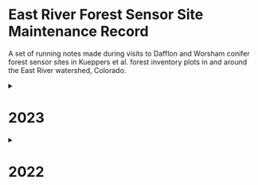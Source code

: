 # East River Forest Sensor Site Maintenance Record

A set of running notes made during visits to Dafflon and Worsham conifer forest sensor sites 
in Kueppers et al. forest inventory plots in and around the East River watershed, Colorado.


<details>
    <summary>
        <h1>2023</h1>
    </summary>
<p>

## 8/9/2023
### XX-PLN2
Arrived: NA  
Exited: NA  
Personnel: Worsham, MT Powell, Sewanee  

#### Soil VWC/T/EC
Repaired logger housing mount. Everything functional. Data download OK. Left same batteries as they were at 100%. 

#### Air T/RH
Spliced broken cable. No data download. No reader. 

## 8/8/2023
### ER-APU1 
Arrived: NA  
Exited: NA  
Personnel: Worsham   

#### Snow DTP 
EEBFB0  
Data download successful. Leans 44º downslope. Straightened.

- GTG (ortho, before straightening): 143 cm
- GTG (ortho, after straightening): 162 cm

C158AF  
Data download successful. Leans 38º downslope. Straightened. 

- GTG (ortho, before straightening): 171 cm
- GTG (ortho, after straightening): 182 cm 

C0AF01
Data download successful. Sharp c-shaped bend in probe. Did not straighten, as doing so would likely break probe.

- GTG (ortho): 87 cm

## 8/7/2023
### ER-BME1
Arrived: NA  
Exited: NA  
Personnel: Worsham  

#### Site note
Most infrastructure OK. Some bent DTP probes. 

#### Soil VWC/T/EC
Mount broken. Repaired with new style. Data download OK. Complete record. 15 minute logging interval. Replaced batteries: all 100%. 

#### Snow DTP
EDAD8A  
Dead battery in logger. Replaced. Functional. Reset date/time. Download OK but new date seems off. 

- GTG: 176 cm

EC94AF  
Data download OK. Complete record. 

- GTG: 102 cm

#### Soil DTP
E2729C  
Download OK. Complete record. 

- GTG 0 cm

### ER-BME3
Arrived: NA  
Exited: NA  
Personnel: Worsham, Sewanee

#### Site note
Quick data download during mortality survey, since we were there. Everything looks good heading into winter.

#### Soil VWC/T/EC
Data download successful. Complete record. 

## 8/4/2023
### SR-PVG1
Arrived: NA  
Exited: NA  
Personnel: Worsham, MT Powell  

#### Site note
Site in poor shape. Big leans in infrastructure. Lots of dead equipment. 

#### Soil VWC/T/EC
Logger dead. Could not download data. Moinsture inside logger. Likely due to lean downslope and resulting snow intrusion. Replacing batteries allowed connection, but no new data since last visit. Dried interior and removed desiccant. Need to replace desiccant at next visit. Replaced old mount with new style.

#### Snow DTP
DA9321  
Data download successful. Complete record. "S" curve at bottom of probe. Did not straighten.

- GTG (ortho): 94.7 cm

#### Air T/RH
Bent. Straightened. No data download. No reader.

### ER-APU1
Arrived: 09:45  
Exited: 11:50  
Personnel: Worsham, MT Powell  

#### Soil VWC/T/EC
Data download OK. Infrastructure in good shape. Post bent downslope. Straightened. EC had frequent NAs across ports. Battery dropped to ~50% in April and May. Stayed above that for rest of winter. Replaced batteries. Logger functional. Upgraded mount.  

No snow or soil DTP data download this trip. Need to bring phone up and get during mortality survey.

#### Air T/RH
No data download. Shield bent. Straightened.

## 8/2/2023
### ER-APL1
Arrived: NA  
Exited: NA  
Personnel: Worsham, Dashpute, Budoff-Corujo, MT Powell, Frazee

Repaired HOBO mount with new style.

## 8/1/2023
### CC-CVS1
Arrived: NA  
Exited: NA  
Personnel: Worsham 

#### Soil VWC/T/EC
- Replaced batteries in VWC with new rechargeables - at 100%
- Repaired mount with new style
- Reinstalled solar panel
- Data download OK, all probes and logger functional
- Temporary batteries remained at 100% in interim

#### Air T/RH
- Replaced mount

## 7/22/2023
### CC-CVS1 
Arrived: NA  
Exited: NA  
Personnel: Worsham  

#### Soil VWC/T/EC

- Reinstalled Meter logger at 08:20. Connection and data download OK. 
- Note that data need to be removed for downtime:
    - 07/16/2023 16:32 - 07/22/2023 08:20 [Meter]
    - 07/16/2023 16:48 - 07/22/2023 08:25 [HOBO]
- Temporarily mounted with zipties. Housing still broken. Used non recharge batteries temporarily
- On next visit, need to:
    - Replace Meter batteries with rechargeable
    - Reinstall Meter solar connection 
    - Fix Meter mounts

#### Air T/RH
- Reinstalled HOBO at 08:25
- HOBO mounted with stick
- On next visit, need to: 
    - Replace HOBO with new style mount

## 7/18/2023
### SG-NES1
Arrived: 14:00  
Exited: 14:35  
Personnel: Worsham  

Site OK. Most sensors bent but many still functional. 

#### Soil VWC/T/EC
Data download OK. Complete record. Loggger OK. Battery = 55%. Facing downhill with bend so low light exposure. T-post severely bent. Straightened and reoriented more southward. All probes functional. 

#### Snow DTP
E19F98  
Data download OK. Complete record. 90º bend downslope at 110 cm but still functional. Straightened and left in place. 

- GTG (before straightening): 104 cm
- GTG (after straightening): 178 cm

D15344  
Data download OK. Complete record. Slight bend, though still functional. Left in place. 
- GTG: 161 cm

#### Soil DTP
FF10A3  
Data download successful. Complete record. 

- GTG: 0 cm

D1E4DD  
Data download successful. Complete record. 

- GTG: 4.8 cm

#### Air T/RH
No download. Mount bent. Straightened.

## 7/16/2023
### CC-CVS1
Arrived: 16:00  
Exited: 17:00  
Personnel: Worsham, Dashpute  

#### Site note
Site in OK shape. Some damage to probes. Lots of snow over winter, evidently. 

#### Soil VWC/T/EC
Logger dead. No data downloaded. Removed for troubleshooting and will replace on or around 7/17. 

#### Snow DTP
DBD0B2  
Data download OK. Full probe died 5/8/22. Logger sensor also dead. Removed.

E029EE  
Data download OK. Complete record. Leaned downslope. Measured angle and GTG distance, then straightened and remeasured.

- Angle of lean downslope: 39º
- GTG (orthogonal): 1.58 m 
- GTG (along probe): 1.82 m
- GTG (after straightening): 1.80 m

#### Soil DTP
F9E464
Died 10/6/22, just a month after installing... argh. Only have data to 10/6. Connection issue. Removed and held logger for troubleshooting and data download. 

#### Air T/RH
Mount broken, sensor dangling. Removed and will reinstall with new mount around 7/17. 

## 6/17/23
### XX-PLN2
Arrived: 09:40  
Exited: 10:50  
Personnel: Worsham  

#### Site note
Site in great shape. No breaks, all sensors functional. Some damage to Meter logger housing, to repair next visit.  

#### Soil VWC/T/EC
Logger mount broken. Taped for now. Need to replace with better solution for winter. Battery 0% for much of winter. Need to reorient for good sun exposure. 

#### Snow DTP
FD3BC1  
Download OK. Complete record.

EDED77  
Download OK. Complete record. 

#### Soil DTP
EF707A  
Download OK. Complete record.

FF3475  
Download OK. Complete record. 

DDD64E  
Download OK. Complete record. 

#### Air T/RH
No download, no reader. Cable chewed through. Didn't have time to repair so need to do so at next visit.

## 6/13/23
### SG-SWR1
Arrived: 11:00  
Exited: 12:30  
Personnel: Worsham, Kueppers, Budoff-Corujo, Talavera, Sanchez  

#### Site note
Site is in good shape. One bent/broken snow probe. HOBO mount broken. Some remnant snow.

#### Soil VWC/T/EC
Data download OK. Battery 100%, >0% through winter. Complete record since last download. 

#### Snow DTP
D00829  
Data download OK. COmplete record except bottom sensor.

E3C6D1  
Not detected on phone. Still in snow. Need to return and pull data, measure deformity after melt.

#### Soil DTP
E56385  
Data download OK. Still under snow. Complete record except bottom sensor.

E94751  
Not detected. Under snow.

#### Air T/RH
Mount broken. No data download, no reader.

- GTG: 158 cm

## 6/12/23
### ER-GT1
Arrived: 12:10  
Exited: 12:45  
Personnel: Worsham, Budoff-Corujo  

#### Site note
Site is in OK shape. One snow probe bent badly. Soil probes OK. No snow remaining at sensor sites. 

#### Soil VWC/T/EC
Data download OK. Full record. Battery 100% and >0% through period. 

#### Snow DTP
CA177F  
Dead. Removed. Probe bent downslope at 90º, PVC broken at top of rebar. Dead from probe 11 down from 4/14/23. Download OK but incomplete record. Measurements:

- From gland, bend at 83 cm 
- GTG: 79 cm

D1AB1B  
In place. Data download OK. Complete record. No damage.

#### Soil DTP 
F408C9  
In place. Data download OK. Complete record.

C50CF1  
In place. Data download OK. Complete record.

#### Air T/RH
No download. No reader. Radiation shield broken. Mount OK.

### ER-APL1  
Arrived: 10:00  
Exited: 11:00  
Personnel: Worsham, Budoff-Corujo  

#### Site note
Site is in OK shape. Snow probes deformed at top near loggers, likely due to snow compression. Assume both are broken but may still be logging. One soil T probe visible, no longer in snow.

#### Soil VWC/T/EC
Data download OK. Complete record. Battery 100% and > 0% for full period. 

#### Snow DTP
D61896  
Dead. Removed. Bent severely at logger, not detected on phone. Saved logger for data retrieval in lab. [Lab note: logger was unplugged and batteries dead. Data downloaded OK with new battery.] Probe died 12/30/22, fully dead below logger. Bend measurements: 

- From gland bottom, hard bend at 3cm, soft bend at 12 cm
- From apex of soft bend to soil: 150 cm
- GTG (orthogonal): 156 cm

C89BC2  
Dead. Removed. Sensor broken below logger 3/26/23. Still in 10 cm of snow. A well formed around probe (8cm diameter) at surface, nearly cylindrical down 4 cm to well bottom. Bend measurements: 

- From gland bottom, hard bend at 3.5 cm, soft bend at 14.5 cm 
- From apex of soft bend to soil: 148 cm
- GTG (orthogonal): 154 cm

#### Soil DTP
F6F387  
In place. Data download OK. Full record. No longer in snow. Only soil DTP probe in site.

- GTG: 0 cm 

#### Air T/RH
No data download. No reader. Broken mount (old style) needs replacing.  


## 6/11/23
### SR-PVG1 
Arrived: 16:20  
Exited: 17:10  
Personnel: Worsham  

#### Site note
Soil snow sensor data download thwarted!  River was crossable but a snowplug remained at PG2 campsite. Slope extremely snowy, hard to access site. Everything still under snow; soil moisture logger only just visible at snow surface. Pulled soil VWC/T/EC but heard a wet slide somewhere upslope and left. 

#### Soil VWC
Data download OK. Logger died 2/12/23, no readings after that point. Some ice visible within logger body; may have intruded when pole was pushed downslope; bottom of logger was fully in contact with snow. Will need to be repaired or replaced after snowmelt. 

#### Snow DTP
DA9321  
Still buried but detected on phone. Data download OK through 4/27/23, nothing after. Possible battery or logger connection issue. Full record for period before then. Will need to repair or replace after snowmelt. 

#### Air T/RH
Not downloaded. No reader in SFA house. 

</p>
</details>

<details>
    <summary>
        <h1>2022</h1>
    </summary>
<p>

## 9/24/22
### XX-CAR3
Arrived: NA  
Exited: NA  
Personnel: Worsham  

#### Site note
More animal damage. Elk seem to be rubbing against snow DTPs and bending them over. Elk hair caught in the tape/jars. Had to replace a bunch of stuff... 

#### Soil VWC
Data download OK. Mostly NA for EC at all depths. The rest of the record is complete.

#### Snow DTP
D85B15 (labeled EF5CC0 on jar)  
Dead. Removed. 

D58924  
Replaced D85B15. Data download OK, appears to be fully functional. Took GTG measurements. 

FD8114  
Removed from alongside D85B15, as it is no longer needed. Used to replace soil DTP E7100F, which had animal damage and was dead and full of water.

F4338C  
Straightened rebar and gently straightened probe. Data download OK until 9/3/2022. Reset, then downloaded again and retrieved complete record. Appears fully functional after full erase and reset.

#### Soil DTP
CAD062  
Data download OK. Complete record

E7100F  
Jar full of water, logger dead. Saved logger to try to retrieve data. Not essential, as we'd already gotten winter/snowmelt values off the logger in June. Replaced with FD8114. 

FD8114  
Removed from alongside D85B15, as it is no longer needed. Used to replace soil DTP E7100F.

#### Air T/RH
Data download OK. Complete record. Relaunched at 16:00 MT.

### SG-SWR1
Arrived: 12:10  
Exited: 13:00  
Personnel: Worsham, Wainwright  

#### Site note
Clear day. Soil still damp from storms earlier in the week. No major changes since June, except animal damage to jar of D00829. No issues with sensors themselves. 

#### Soil VWC
Data downloaded successfully. Complete record for all columns, except for EC at A30 and B30, which were outside reasonable range. Battery 100%.

#### Snow DTP
E3C6D1  
Data downloaded successfully. Complete record. Took GTG and GTZ measurements.

D00829  
Data downloaded successfully. Complete record. Took GTG and GTZ measurements. Replaced jar due to animal damage, but kept same logger in place. Logger and electronics all OK. 

#### Soil DTP
E56385  
Data downloaded successfully. Complete record  

- GTG: 11.5 cm

E94751  
Data downloaded successfully. Complete record.  

- GTG: 17.2 cm

#### Air T/RH
Data downloaded successfully. Data all OK. Relaunched. 

### SG-NES1
Arrived: 09:50  
Exited: 11:00  
Personnel: Worsham, Wainwright  

#### Site note
Site in decent shape. No major changes since August. Replaced one snow probe and straightened the other. Did not install 1.0 m probe along T-post, though maybe should have... 

#### Soil VWC
Data download OK. Battery was quite low. Suspect it was not receiving enough light. Removed logger and remounted to face more S. Also added new batteries. Seemed to be charging OK during the time we were there.

#### Snow DTP
E19F988  
Replaced F3F4B3, which had been removed in July. Launched at 11:00 MT. Data download OK, appears to be fully functional. Measured gland-to-ground and -zipties. 

D15344  
Straightened rebar and gently straightened probe. Appears to be fully functional. Data download OK. Complete record post-straightening. Measured GTG (=161 cm).

#### Soil DTP
D1E4DD  
Data download OK. Complete record. 

FF10A3  
Data download OK. Complete record. 

#### Air T/RH
Data download OK. Relaunched.

### XX-PLN2
Arrived: 07:45  
Exited: 08:15  
Personnel: Worsham  
Sensor data download and maintenance. 

#### Site note
Site in good shape. No major changes since June. Replaced HOBO Air T/RH with new setup. 

#### Soil VWC
Data download OK. Complete record, except for some NA at port 4. 

#### Snow DTP
FD3BC1  
Data download OK. Complete record.

EF707A  
Data download OK. Complete record.

#### Soil DTP
FF3475  
Data download OK. Complete record.

EF707A  
Data download OK. Complete record

#### Air T/RH
Replaced sensor with 21167386 using new mount. Measured sensor top to ground (= 174 cm). Launched logger at 0800. Functional. Downloaded old data from prior installation. 

## 9/23/22
### ER-APU1
Arrived: 16:25  
Exited: 17:45  
Personnel: Worsham, Wainwright, Wielandt  

#### Site note
No major changes since July. Removed broken sensors and replaced. 

#### Soil VWC
Data download OK. NA for EC values at several depths. 

#### Snow DTP
EEBFB0  
Straightened rebar and gently straightened probe. Data download OK with complete record at all sensors. Appears to be in good working order. 

E8DC95  
Dead. Removed. 

C158AF  
Replaced E8DC95. Has two dead sensors at bottom. Took gland-to-ground and -ziptie measurements.

C0AF01  
1.0 m probe added along T-post. Took gland-to-ground and -ziptie measurements.

#### Soil DTP
Did not replace F75D82 or F460C6, both of which were dead and had been removed in June/July. 

#### Air T/RH
Reinstalled sensor after splicing wires at home, using new mount. Relaunched. Device status OK, appears to be in good working order.

## 9/21/22
### SR-PVG1
Arrived: NA  
Exited: NA  
Personnel: Worsham  

#### Site note
No major changes since August. Removed broken soil and snow DTPs but didn't replace. Added a new 1.0 m snow probe along T-post. 

#### Soil VWC
Data download OK. Complete record, except no EC at port 4.

#### Snow DTP
F7C1A1  
Dead. Removed. Left rebar with PVC on top in case we want to replace later. 

DA9321  
1.0 m probe added along T-post. Took gland-to-ground and -ziptie measurements. Set logging frequency to 15 min. Launched at 13:52 MT. Data download OK, complete record. 

#### Soil DTP
CB6D40  
Dead, couldn't straighten. Logger still functional. Removed.

#### Air T/RH
Data download OK. Complete record. Launched logger at 14:00 MT. 

### ER-BME1
Arrived: NA  
Exited: NA  
Personnel: Worsham  

#### Site note
HOBO cables destroyed, otherwise OK. Field-spliced HOBO cables. Replaced a few previously removed sensors. Cool, clear. No animals this time around... 

#### Soil VWC
Data download OK. Complete record. Battery OK. 

#### Snow DTP
EDAD8A  
Added to replace snow DTP probes extracted in August. Data download OK. Left rebar and PVC at other site, in case we want to replace the second later. Measured gland-to-ground and -zipties. 

EC94AF  
1.0 m probe added along T-post. Data downloaded OK. Sampling frequency set to 15 min. 

### Soil DTP
C61168  
Died in 5/2022, apparently. Removed and did not replace. GTG=3.7 cm.

E2729C  
Data downloaded OK. Complete record. GTG=1.2 cm.

### ER-APL1
Arrived: 08:00  
Exited: 08:45  
Personnel: Worsham  

#### Site note
No major change since August. No sensor replacements. No reset on any sensors. 

#### Soil VWC
Data download OK. Complete record. Infrastructure in good shape. Battery OK.

#### Snow DTP
D61896  
Data download OK. Complete record at all probes.

C89BC2  
Data download OK. Complete record at all probes. Reset clock, as it was off by >2 minutes.

#### Soil DTP
F6F387  
Data download OK. Complete record at all probes. GTG = -1.0 cm.

CCE749  
Removed in August. Did not replace. 

#### Air T/RH
Could not connect to logger to check status or download data. No obvious damage to logger, battery seemed in good shape. Could have just been a fluke. Didn't have a replacement so just left in place. Will try to get data again in spring...

## 9/16/22
### CC-CVS1
Arrived: NA  
Exited: NA  
Personnel: Worsham  

#### Site note
Several more sensors damaged since August. Repaired and/or removed. 

#### Soil VWC
Animal damage caused cables to become unplugged at Ports 2, 4, 5, and 6. Plugged them back in and tightened housing screws, further secured cables and conduit with electrical tape. Data download OK but missing values from unplugged ports from 6/27/22.

#### Snow DTP
F3EA86  
Died about halfway down. Removed. Straightened rebar. Replaced with E029EE (1.8 m) on same rebar. 

D2AA3B  
Attempted to straighten gently, but probe broke. Removed whole setup including rebar. 

DBD0B2  
0.8 m probe added along T-Post. Took gland-to-ground and -ziptie measurements. Set to 15 minute logging interval. Data download OK.

#### Soil DTP
F93464  
Initial data download problematic. Full reset and download proceeded OK. 

## 9/15/22
### ER-GT1
Arrived: 13:30  
Exited: 14:25  
Personnel: Worsham  

#### Site note
Some elk hair evident on snow probe D1AB1B, and slight bend. Soil probe C5E3E8 dead. Otherwise, sensors generally in good shape. Replaced snow probe FC5299, which had been removed 8/6/22. Measured gland to ground and gland to ziptie distances. Measured gland to ground on soil probes. On D1AB1B, measured gland to ground distance (155.3 cm) and reset ziptie heights (10, 34, 70, 110, 140 cm) and tightened zipties. Retrieved data from soil VWC, soil and snow probes. Replaced mounting hardware for HOBO Air T/RH but didn't pull data, as it had just been done. 

#### Soil VWC
Data downloaded successfully. Valid values in all columns. 

#### Snow DTP
CA177F  
Started today. Data downloaded successfully. Complete record.  

D1AB1B  
Data downloaded successfully. Bent gently back to upright. 

- GTG: 155.3 cm
- GTZ1: 10 cm
- GTZ2: 34 cm
- GTZ3: 70 cm
- GTZ4: 110 cm
- GTZ5: 140 cm

#### Soil DTP
C50CF1  
Data downloaded successfully. Complete record.  

- GTG = 2.8 cm

C5E3E8  
Removed due to animal damage. Died on 7/5/22. Replaced with F408C9.  

F408C9  
Data downloaded successfully.  
- GTG: 2.3 cm


## 8/17/22
### XX-CAR3
Personnel: Worsham, Sewanee  
Animal damage to sensor site: likely bear, based on nature of damage and multiple piles of bear scat. Cables had pulled out of ports 3,5,6 in the soil moisture logger. Plugged them back in. Tooth marks in conduit. Snow probe D85B15 was pushed over sometime since June, when it had been in fine condition. Consider removing snow and soil DTPs in summer. 

## 8/16/22
### ER-APL1
Personnel: Worsham  
Extracted broken soil DTP array CCE749. Animal stepped on the jar at some point this summer and it shattered. Logger wires severed, logger cracked, battery displaced. Removed all logger components, shards of plastic, probe, and batteries. 

## 8/11/22
### SG-NES1
Personnel: Worsham  
Reinstalled HOBO T/RH sensor with new mount. Oriented S. Device status OK. Measured ground to sensor top distance (= 168.5 cm). 

## 8/10/22
### SR-PVG1
Personnel: Worsham, Powell MT, Ramsey W  
Reinstalled HOBO T/RH sensor with new mount. Restarted logger at 10:00. Measured distance from ground to sensor top (= 154.5 cm). Straightened T-post and stabilized with rocks and boulders at base.

## 8/8/22
### ER-BME1
Personnel: Worsham, Powell T, Powell MT, Sewanee  
Extracted both broken snow DTP arrays (F9D042 and E0DE04). Left rebar and broken ends of PVC to cover rebar. Reinstalled HOBO T/RH sensor with new mount. Restarted logger at 13:30. Measured distance from ground to sensor bottom (= 157 cm). Measured GTG distance on C61168 (=3.2 cm)

## 8/7/22
### ER-GT1
Personnel: Worsham, Powell T, Powell MT, Sewanee  
Extracted snow DTP array FC5299. Removed full probe, PVC, and rebar. Bite marks on jar; jar substantially off-angle from probe, and logger and batteries were on the ground, with broken battery terminal. Cap missing, water in jar. 

## 7/19/22
### SG-NES1
Personnel: Worsham, Henderson A, Peterson A  
Extracted snow DTP array F3F4B3, but left rebar and broken end of PVC to cover it. Measured gland-to-ground on soil DTP array D1E4DD, which had been under snow in June. 
GTG: 3.4 cm. 

## 7/17/22
### ER-APU1
Personnel: Worsham, Henderson A, Peterson A  
Extracted both broken soil DTP arrays: F75D82 and F460C6. Removed probes and zip ties, but left rebar and broken ends of PVC to cover it. 

## 7/14/22
### SR-PVG1
Personnel: Worsham, Kaufman E  
Extracted broken snow probe D0E2CF. Removed rebar and probe and half of the broken PVC. Left second half of PVC in place to mark the hole where the probe had been. Extracted broken soil probe F69C60.

## 7/12/22
### CC-CVS1
Personnel: Worsham  
Extracted dead soil probe CD187B.

## 6/15/22
### CC-CVS1
Arrived: 07:55  
Exited: 08:15  
Personnel: Worsham  

#### Site note
Site seems dry. 0% snow. Soil surface is dry. Took gland-to-ground and other measurements for all sensors. Sensor site in comparatively good condition. Most snow and soil sensors bent, but still functional, except for CD187B, which was dead after 1/18/2022.

#### Soil VWC/T/C
Data downloaded successfully. All sensors functional. Cable was disconnected from Port 6 starting 10/08/2021, so no data for B60. Bite marks were evident on the logger housing. Some EC values were NA at A10, B10, B60.

#### Air T/RH
Sensor and mount in good condition. Data downloaded successfully. Complete record. Did not replace mount. Measured distance from ground to top of sensor. 
Sensor top to ground = 177.5 cm

#### Snow DTP
F3EA86  
Data downloaded successfully. Complete record in all columns. Mild warp, bent downhill.

- GTG: 165.7 cm 
- GTHorz: 146.2 cm
- GTG along probe: 159.4 cm
- GTZ1: 5.2 cm 
- GTZ2: 24.7 cm
- GTZ3: 94.7 cm 
- GTZ4: 106.1 cm 
- GTZ5: 144.9 cm 
- Bend angle: 3º
- Bend direction: 295º  

D2AA3B  
Data downloaded successfully. Complete record in all columns. Probe severely bent downhill. PVC broken at top of rebar. Top of PVC in contact with ground. Probe otherwise functional, so left in place.   

- GTG: 30.5 cm
- GTHorz: 10.5 cm
- GTG along probe: 177.5 cm
- GTZ1: 8.0 cm 
- GTZ2: 29.0 cm
- GTZ3: 70.5 cm 
- GTZ4: 133.8 cm 
- GTZ5: 171.3 cm 
- Gland to apex of bend: 82.8 cm
- Ground to apex of bend (to sloped ground): 69.5 cm
- Ground to apex of bend (orthogonal to probe-ground interface): 67.0 cm
- Bend angle: 144º
- Bend direction: 0º 

#### Soil DTP
CD187B  
Data downloaded successfully. 127s at all locations below logger from 1/18/2022. Severe bend, broken probe.

- GTG: 15.5 cm
- GTG along probe: 20 cm
- Vertical section length: 7.0 cm
- Bend 1 length: 10.8 cm
- Bend 2 to gland length: 2.4 cm

F9E464  
Data download successful. Complete record in all columns. Mild warp, bent downhill. 

- GTG: 17.2 cm
- GTG along probe: 18.3 cm
- Vertical section length: 7.8 cm 
- Bend 1 to gland length: 10.5 cm 

### SG-SWR1
Relaunched HOBO air T/RH logger, having forgotten to do so on 6/9/21. Sampling begins at 13:00. 

### SG-NES1
Arrived: 11:10  
Exited: 11:55  
Personnel: Worsham, Kueppers  

#### Snow DTP
F3F4B3  
Dead probe. Logger OK. Bent downslope. PVC broken at top of rebar.  

- GTG: 96.0 cm
- GTHorz: 58.0 cm
- GTG along probe: 160.5 cm
- GTZ1: 9.0 cm 
- GTZ2: 33.5 cm
- GTZ3: 102.5 cm 
- GTZ4: 132.5 cm 
- GTZ5: 151.5 cm
- Ground to apex of bend (orthogonal to probe-ground interface): 88 cm
- Upright section bend angle: 19º
- Bent section bend angle: 132º
- Bend direction: 30º

D15344  
Data download successful. Probe and logger in good condition, although with a mild bend downslope. 

- GTG: 170.9 cm
- GTHorz: 142.1 cm2
- GTG along probe: 162.5 cm
- GTZ1: 6.5 cm 
- GTZ2: 32.0 cm
- GTZ3: 71.0 cm 
- GTZ4: 131.2 cm 
- GTZ5: 149.2 cm
- Bend angle: 29º
- Bend direction: 28º

#### Soil DTP
FF10A3  
Data downloaded successfully. Complete record, reasonable values in all columns. Probe and logger in good condition.  
GTG: 0 cm

D1E4DD  
Data downloaded succesfully. Complete record, reasonable values in all columns. Still under snow. No GTG measurement, no photo.

## 6/14/22
### ER-APU1
Arrived: 10:40  
Exited: 11:25  
Personnel: Worsham, Fauteux  

#### Site note
Site appears dry, 0% snow at date of visit. Sensor site in comparatively good condition. Snow probes have a slight downhill lean, but no breaks or bends impacting data transmission. Soil probes are both warped and damaged, likely a result of snow heave. HOBO radiation shield mount broken and wires damaged. No evidence of animal interaction. Replaced broken zip ties on conduit and T-post.

#### Soil VWC/T/C
Data downloaded successfully. Data appear reasonable. Some NAs for EC at A30 and B60.

#### Air T/RH
Data corrupt. Retrieved only a single, implausible reading from August 2021 (before October installation…). HOBO radiation shield mount broken. Removed the whole system for data retrieval, repair and reinstallation in July. 

#### Snow DTP
E8DC95  
Data all OK. Probe bent downslope, otherwise in good condition. Measurements in sensor status spreadsheet.

EEBFB0  
Data all OK. Probe bent downslope, otherwise in good condition. Measurements in sensor status spreadsheet.

#### Soil DTP
F75D82  
Probe severely warped below logger housing and along probe length. 127 at all locations below logger from 04/07/2022. Measurements in sensor status spreadsheet.

F460C6  
Complete data for logger and first sensor along probe. 127 at all locations below first sensor from 02/08/2022. Measurements in sensor status spreadsheet.

## 6/13/22
### SR-PVG1
Arrived: NA  
Exited: NA  
Personnel: Worsham, Fauteux  

#### Site note
30% snow in plot, but no snow in contact with sensors. Snow and soil probes severely bent. One soil probe bent cross-slope, suggesting animal damage (maybe cattle stepped on it). One snow probe’s PVC support broken above rebar.

#### Soil VWC/T/C
Data downloaded successfully and appear complete and reasonable. Battery dropped to 0% in Jan/Feb, likely due to total snow cover.

#### Air T/RH
Data downloaded successfully. Data all OK. HOBO radiation shield mount broken. Removed the whole system for repair and reinstallation in July.

#### Snow DTP
F7C1A1  
Data downloaded successfully. Data all OK. Probe slightly bent downslope.  

DOE2CF  
Data for logger and first 13 probe locations OK. 127 for locations 14–on after 05/07/2022.

#### Soil DTP
CB6D40  
Data all OK. Probe bent cross-slope below gland.  

F69C60  
127 for all locations below gland after 01/12/2022. Probe severely bent below gland.  

### XX-PLN2
Arrived: 09:00 
Exited: 10:40
Personnel: Worsham, Fateux  

#### Site note
Sensor data download and maintenance. Site is generally in good shape. No bends or warps on the DTP probes. Soil looks very dry. Clear day, but somewhat smoky/hazy and light wind. 

#### Soil VWC/T/C
Data downloaded successfully. Complete record and reasonable values in all columns. Some EC values were NA at A10, B10, B60. Cables in good shape. Battery 100%. 

#### Air T/RH
Cable severed in multiple places, but infrastructure otherwise OK. Removed the whole system for repair and reinstallation in July. Measured ground to top of sensor distance.
Ground to sensor top: 177.3 cm.

#### Snow DTP
FD3BC1  
Data downloaded successfully. Data all OK. 

- GTG: 163.0 cm
- GTZ1: 10.5 cm
- GTZ2: 29.0 cm
- GTZ3: 68.5 cm 
- GTZ4: 120.0 cm 
- GTZ5: 153.0 cm
- Bend angle: NA
- Bend direction: NA

EDED77  
Data downloaded successfully. Data all OK. 

- GTG: 160.5 cm
- GTZ1: 9.7 cm
- GTZ2: 28.6 cm
- GTZ3: 80.7 cm 
- GTZ4: 119.0 cm 
- GTZ5: 150.5 cm
- Bend angle:1 NA
- Bend direction: NA 

#### Soil DTP
EF707A  
Data downloaded successfully. Data all OK.  
GTG: 1.0 cm

DOD6AE  
Data downloaded successfully. Data all OK.  
GTG 2.0 cm 

FF3475  
Data downloaded successfully. Data all OK.  
GTG: 1.0 cm

## 6/11/22
### ER-BME1
Arrived: NA  
Exited: NA  
Personnel: Worsham, Kueppers, Fauteux  

#### Site note
Site in bad shape. Both snow DPT probes broken. HOBO mount snapped and sensor+shield dangling. Clear day (T≈11ºC). 90+% snow. Access was difficult and slow—lots of postholing. Soil appears damp. All sensors exposed, although one soil probe was still partially in snow. 

#### Soil VWC/T/C
Data downloaded successfully. Data all OK. Battery 100% Logger case (Z6-12258) broken at mount points. Replaced logger with Z6-12260 and launched at 10:00. Battery 100% at launch

#### Air T/RH
Data downloaded successfully. All data OK. Radiation shield mount broken and apparatus dangling. Measured height to top of sensor while dangling (=152.1 cm). Removed the whole system for repair and reinstallation in July. Added new mount to T-post; will replace sensor next visit.

#### Snow DTP
F9D042  
Data downloaded successfully. 127s for all locations below logger after 01/01/2022.

- GTG: 109.0 cm
- GTHorz: 109.0 cm
- GTG along probe: 162 cm
- GTZ1: 8.0 cm
- GTZ2: 29.0 cm
- GTZ3: 69.0 cm 
- GTZ4: 109.0 cm 
- GTZ5: 148.0 cm
- Bend angle: 97º
- Bend direction: NA
- Ground to apex of bend: 117.0 cm
- Ground to break: 115.0 cm

E0DE04
Data downloaded successfully. 127s for all locations below logger after 12/31/2021.

- GTG: 137.0 cm
- GTHorz: 137.0 cm
- GTG along probe: 161.5 cm
- GTZ1: 6.4 cm
- GTZ2: 28.0 cm
- GTZ3: 89.0 cm 
- GTZ4: 109.0 cm 
- GTZ5: 143.0 cm
- Bend angle: 39º
- Bend direction: NA
- Ground to break: 92.0 cm

#### Soil DTP
C61168  
Data downloaded successfully. Still under 3 cm of snow. Did not take GTG measurement.  

E2729C  
Data downloaded successfully. Data all OK.  
GTG: 2.0 cm

## 6/10/22
### XX-CAR3
Arrived: 08:30  
Exited: 09:30  
Personnel: Worsham, Fauteux  

#### Site note
Sensor site in very good shape. No damage to any probes or infrastructure. No evidence of animal interaction. 

#### Soil VWC/T/C
Data downloaded successfully. Mostly no conductivity values--as expected because of rockiness. All other data OK. Min battery level = 91%, pretty much all 100% otherwise.

#### Air T/RH
Data downloaded successfully. Data all look OK.
Sensor top to ground: 184.1cm

#### Snow DTP
F4338C  
Data all OK. Probe in excellent condition. 

- GTG: 161.0 cm
- GTZ1: 9.8 cm
- GTZ2: 29.4 cm
- GTZ3: 87.1 cm
- GTZ4: 119.9 cm
- GTZ5: 150.1 cm

D85B15  
Relabeled jar as D85B15 to match logger ID (incorrectly labeled EF5CC0 before). Data all OK. Probe in excellent condition.

- GTG: 161.0 cm
- GTZ1: 10.0 cm
- GTZ2: 29.4 cm
- GTZ3: 70.5 cm
- GTZ4: 121.1 cm
- GTZ5: 149.7 cm

FD81141  
127s in every column from 10/7/2021–10/9/2021. Last column all 127s. Otherwise OK. Probe in excellent condition.
- GTG: 79.0 cm
- GTZ1: 38.1 cm
- GTZ2: 66.7 cm

#### Soil DTP
E7100F  
Data all OK. Probe in excellent condition.
GTG: 6.1 cm

CAD062  
127s in every column from 10/7/2021–10/9/2021. Last column all 127s. Otherwise OK. Probe in excellent condition. 
GTG: 3.5 cm

### ER-APL1
Arrived: 14:15   
Exited: 15:00  
Personnel: Worsham  

#### Site note
Lots of new deadfall. Probes and infrastructure all seem in good shape. No bends, breaks, etc. Data all downloaded successfully. 

#### Soil VWC/T/C
Data downloaded successfully. All data OK

#### Air T/RH
Data downloaded successfully. All data OK. Sensor and shield in good shape. Secured with new mount on T-post. Ground to sensor top: 181.0 cm

#### Snow DTP
D61896  
Data downloaded successfully. Data all OK.

- GTG: 159.1 cm
- GTZ1: 10.0 cm
- GTZ2: 30.2 cm
- GTZ3: 87.0 cm
- GTZ4: 132.0 cm
- GTZ5: 145.3 cm

C89BC2  
Data downloaded successfully. Data all OK.  
- GTG: 160.6 cm
- GTZ1: 10.5 cm
- GTZ2: 31.0 cm
- GTZ3: 73.5 cm
- GTZ4: 119.0 cm
- GTZ5: 149.8 cm

#### Soil DTP
F6F387  
Data downloaded successfully. Data all OK. 
GTG: -1.5 cm

CCE749  
Data downloaded successfully. Data all OK.  
GTG: 0.0 cm

## 6/9/22
### SG-NES1
Arrived: 11:50  
Exited: 13:00  
Personnel: Worsham  

#### Site note
Sensor site in VERY bad shape. One snow DTP (D15344) bent to severe angle, other (F3F4B3) bent in curve to 130º+. Did not find either soil DTP—still under snow. Will return in July for soil DTP data and measurements. 

#### Soil VWC/T/C
Data downloaded successfully. Data all OK. 

#### Air T/RH
Data downloaded successfully. Data all OK, but under snow much of winter. HOBO mount broken, with sensor dangling to 39 cm. No height measurement before break. Will return later in season to fix the mount. 

#### Snow DTP
D15344  
Data downloaded successfully. Data all OK. No GTG measurements, given remnant snow.

F3F4B3  
Data downloaded successfully. 127s at locations 9–29 from 1/11/22. No GTG measurements, given remnant snow.

### Soil DTP
D1E4DD  
Not located under snowfield. Will retrieve data later in season.

FF10A3  
Not located under snowfield. Will retrieve data later in season.

### SG-SWR1
Arrived: 09:45  
Exited: 11:00  
Personnel: Worsham, Fauteux  

#### Site note
Clear day, <5% snow cover. No significant additional mortality evident since 2021. Some animal damage (chewing) visible on VWC/T/EC logger and on E3C6D1 jar. Soil dry at surface, except around snowfield margins. 

#### Soil VWC/T/C
Data downloaded successfully. Complete record for all columns, except for EC at A30 and B30, which were outside reasonable range. Battery 100% all winter and spring.

#### Air T/RH
Data downloaded successfully. Data all OK. Secured HOBO with new mount. Had to shift VWC/T/C logger down slightly to fit new mount.

#### Snow DTP
E3C6D1  
Data downloaded successfully. Data all OK. 

- GTG: 160.6 cm
- GTZ1: 9.3 cm
- GTZ2: 37.5 cm
- GTZ3: 93.5 cm
- GTZ4: 130.7 cm
- GTZ5: 150.5 cm

Reset zipties to standard heights below gland:

- GTZ1: 10.0 cm
- GTZ2: 30.0 cm
- GTZ3: 100.0 cm
- GTZ4: 130.0 cm
- GTZ5: 150.0 cm

D00829  
Data downloaded successfully. Data all OK. 

- GTG: 159.2 cm
- GTZ1: 28.7 cm
- GTZ2: 30.4 cm
- GTZ3: 93.4 cm
- GTZ4: 122.6 cm
- GTZ5: 149.0 cm

Reset zipties to standard heights below gland:
- GTZ1: 10.0 cm
- GTZ2: 30.0 cm
- GTZ3: 100.0 cm
- GTZ4: 120.0 cm
- GTZ5: 150.0 cm

#### Soil DTP
E56385  
Data downloaded successfully. Data all OK.  
GTG: 11.5 cm

E94751  
Data downloaded successfully. Data all OK.  
GTG: 17.2 cm15

## 6/8/22
### ER-GT1
Arrived: 16:40  
Exited: 18:20  
Personnel: Worsham, Fauteux  

#### Site note
Sensors in relatively good condition. 10-15% snow cover. 

#### Soil VWC/T/C
Data downloaded successfully. Data all OK with reasonable values in all columns. Battery at 100%. Added a zip tie to conduit. 

#### Air T/RH
Data downloaded successfully. Data all OK. Measured sensor top to ground distance.  
Ground to sensor top: 172 cm. Temporarily affixed sensor to T-post mount with zip ties. Need to secure with new mount on next visit. 

#### Snow DTP
D1AB1B  
Data downloaded successfully. Data all OK. 

- GTG: 154.9 cm
- GTG along probe: 159 cm
- GTZ1: 6.5 cm
- GTZ2: 27.5 cm
- GTZ3: 109.1 cm
- GTZ4: 111.7 cm
- GTZ5: 147.8 cm

FC5299  
Data downloaded successfully. Data all OK. 

- GTG: 149.5 cm
- GTG along probe: 154.5
- GTZ1: 20.3 cm
- GTZ2: 32.4 cm
- GTZ3: 85.0 cm
- GTZ4: 119.4 cm
- GTZ5: 147.6 cm

#### Soil DTP
C5E3E8  
Data downloaded successfully. Data all OK.  
GTG: 2.4 cm

C50CF1
Data downloaded successfully. Data all OK.  
GTG: 3.1 cm

# 2021

## 10/8/21
### CC-CVS1
Arrived: NA  
Exited: NA  
Personnel: Worsham, Dafflon, Wielandt  

#### Soil VWC/T/C
Data downloaded successfully. Logger and infrastructure OK. Some issues with conductivity at several depths but valid records exist in all columns. 

### SR-PVG1
Arrived: NA  
Exited: NA  
Personnel: Worsham, Dafflon, Wielandt 

#### Soil VWC/T/C
Data downloaded successfully. Port 4 contained NA for all conductivity values. The replicate at Port 2 was OK. Logger and infrastructure OK. Added dessicant to the logger. 

### ER-APU1
Arrived: NA  
Exited: NA  
Personnel: Worsham, Dafflon, Wielandt 

#### Soil VWC/T/C
Data downloaded successfully. Full record, no NAs. Logger and infrastructure in good shape.

## 10/6/21
### ER-BME1
Arrived: 11:45  
Exited: 13:00  
Personnel: Worsham, Dafflon, Wang  

#### Soil VWC/T/C
Data downloaded succesfully. Full record, no NAs. Burrows visible near Pit B: likely moles or ground squirrels. See photos. Some light damage to conduit and logger housing: tooth marks, perhaps from bear. Repaired conduit with electrical tape but may need a conduit replacement in 2022. 

## 10/5/22
### ER-GT1
Arrived: 13:25  
Exited: 17:00  
Personnel: Worsham

#### Soil VWC/T/C
Data downloaded successfully. Full record. Some NAs in ports 1, 3 for conductivity and moisture content. Battery at 97%. Logger and infrastructure OK. No visible damage. 

</p>
</details>